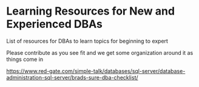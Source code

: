 # Learning Resources for New and Experienced DBAs
List of resources for DBAs to learn topics for beginning to expert

Please contribute as you see fit and we get some organization around it as things come in

https://www.red-gate.com/simple-talk/databases/sql-server/database-administration-sql-server/brads-sure-dba-checklist/
